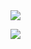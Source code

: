 

<img align="center" src="https://github-readme-stats.vercel.app/api?username=Willyoung2017&show_icons=true&hide_border=true" /> 

![](https://komarev.com/ghpvc/?username=Willyoung2017&color=brightgreen)

